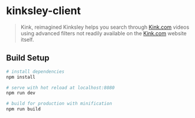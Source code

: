# kinksley-client

> Kink, reimagined
Kinksley helps you search through <a href="//kink.com">Kink.com</a> videos using advanced filters not readily available on the <a href="//kink.com">Kink.com</a> website itself.

## Build Setup

``` bash
# install dependencies
npm install

# serve with hot reload at localhost:8080
npm run dev

# build for production with minification
npm run build

